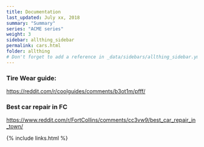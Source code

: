 ```yaml
---
title: Documentation 
last_updated: July xx, 2018
summary: "Summary"
series: "ACME series"
weight: 3
sidebar: allthing_sidebar
permalink: cars.html
folder: allthing
# Don't forget to add a reference in _data/sidebars/allthing_sidebar.yml and/or _data/topnav.yml 
---
```


### Tire Wear guide:
https://reddit.com/r/coolguides/comments/b3ot1m/pfff/

### Best car repair in FC
https://www.reddit.com/r/FortCollins/comments/cc3vw9/best_car_repair_in_town/


{% include links.html %}

